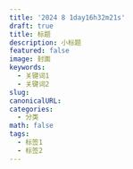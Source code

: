 ```yaml
---
title: '2024 8 1day16h32m21s'
draft: true
title: 标题
description: 小标题
featured: false
image: 封面
keywords:
  - 关键词1
  - 关键词2
slug: 
canonicalURL: 
categories:
  - 分类
math: false
tags:
  - 标签1
  - 标签2
---
```

